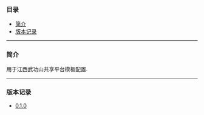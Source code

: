 ### 目录

* [简介](#abstract)
* [版本记录](#version)

---

### <a name="abstract">简介</a>

用于江西武功山共享平台模板配置.

---

### <a name="version">版本记录</a>

* [0.1.0](./Docs/Version/0.1.0.md "0.1.0")